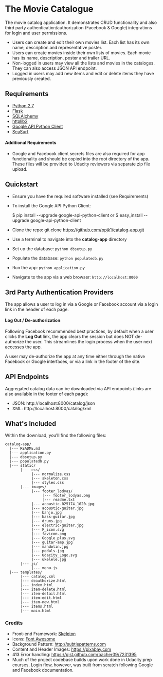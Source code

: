 # The Movie Catalogue #

The movie catalog application. It demonstrates CRUD functionality and also third party 
authentication/authorization (Facebook & Google) integrations for login and user permissions.

- Users can create and edit their own movies list. Each list has its own name, 
description and representative poster.
- Users can create movies inside their own lists of movies. Each movie has its name,
description, poster and trailer URL. 
- Non-logged in users may view all the lists and movies in the cataloges. They can also 
access JSON API endpoint.
- Logged in users may add new items and edit or delete items they have previously created.

## Requirements ##
- [Python 2.7][1]
- [Flask][2]
- [SQLAlchemy][3]
- [httplib2][4]
- [Google API Python Client][5]
- [SeaSurf][6]

#### Additional Requirements ####
- Google and Facebook client secrets files are also required for app functionality and should be copied into the root directory of the app. These files will be provided to Udacity reviewers via separate zip file upload.

## Quickstart ##
- Ensure you have the required software installed (see Requirements)
- To install the Google API Python Client:


    $ pip install --upgrade google-api-python-client
    or
    $ easy_install --upgrade google-api-python-client

- Clone the repo:
        git clone https://github.com/ppjk1/catalog-app.git
- Use a terminal to navigate into the **catalog-app** directory
- Set up the database: `python dbsetup.py`
- Populate the database: `python populatedb.py`
- Run the app: `python application.py`
- Navigate to the app via a web browser: `http://localhost:8000`

## 3rd Party Authentication Providers ##
The app allows a user to log in via a Google or Facebook account via a login link in the header of each page.

#### Log Out / De-authorization ####
Following Facebook recommended best practices, by default when a user clicks the **Log Out** link, the app clears the session but does NOT de-authorize the user. This streamlines the login process when the user next accesses the app.

A user may de-authorize the app at any time either through the native Facebook or Google interfaces, or via a link in the footer of the site.

## API Endpoints ##
Aggregated catalog data can be downloaded via API endpoints (links are also available in the footer of each page):
- JSON: http://localhost:8000/catalog/json
- XML: http://localhost:8000/catalog/xml

## What's Included ##
Within the download, you'll find the following files:
```
catalog-app/
  |--- README.md
  |--- application.py
  |--- dbsetup.py
  |--- populatedb.py
  |--- static/
       |--- css/
            |--- normalize.css
            |--- skeleton.css
            |--- styles.css
       |--- images/
            |--- footer_lodyas/
                 |--- footer_lodyas.png
                 |--- readme.txt
            |--- acoustic-025174_1020.jpg
            |--- acoustic-guitar.jpg
            |--- banjo.jpg
            |--- bass-guitar.jpg
            |--- drums.jpg
            |--- electric-guitar.jpg
            |--- F_icon.svg
            |--- favicon.png
            |--- Google_plus.svg
            |--- guitar-amp.jpg
            |--- mandolin.jpg
            |--- pedals.jpg
            |--- Udacity_Logo.svg
            |--- ukelele.jpg
       |--- js/
            |--- menu.js
  |--- templates/
       |--- catalog.xml
       |--- deauthorize.html
       |--- index.html
       |--- item-delete.html
       |--- item-detail.html
       |--- item-edit.html
       |--- item-new.html
       |--- items.html
       |--- main.html
```

### Credits ###
- Front-end Framework: [Skeleton][7]
- Icons: [Font Awesome][8]
- Background Pattern: http://subtlepatterns.com
- Content and Header Images: https://pixabay.com
- 413 Error handling: https://gist.github.com/bacher09/7231395
- Much of the project codebase builds upon work done in Udacity prep courses. Login flow, however, was built from scratch following Google and Facebook documentation.

[1]: https://www.python.org/downloads/
[2]: http://flask.pocoo.org
[3]: http://www.sqlalchemy.org
[4]: https://github.com/jcgregorio/httplib2
[5]: https://developers.google.com/api-client-library/python/guide/aaa_oauth
[6]: https://flask-seasurf.readthedocs.org/en/latest/
[7]: http://getskeleton.com
[8]: https://fortawesome.github.io/Font-Awesome/